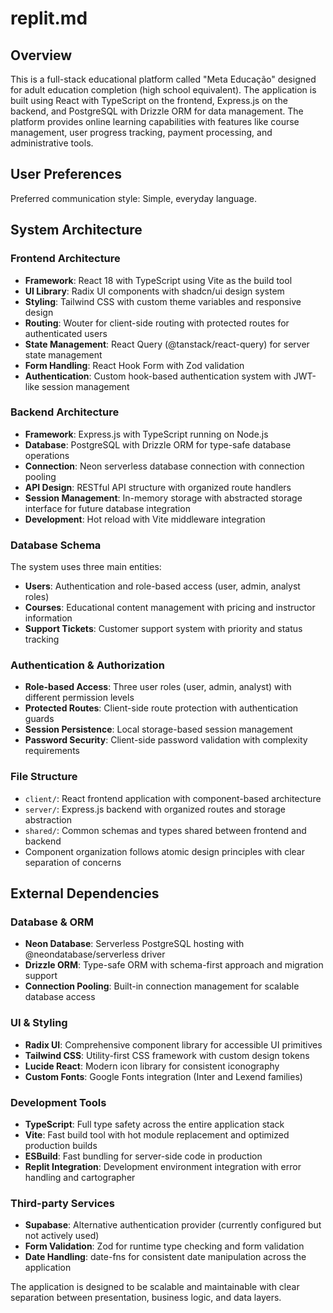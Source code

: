 # replit.md

## Overview

This is a full-stack educational platform called "Meta Educação" designed for adult education completion (high school equivalent). The application is built using React with TypeScript on the frontend, Express.js on the backend, and PostgreSQL with Drizzle ORM for data management. The platform provides online learning capabilities with features like course management, user progress tracking, payment processing, and administrative tools.

## User Preferences

Preferred communication style: Simple, everyday language.

## System Architecture

### Frontend Architecture
- **Framework**: React 18 with TypeScript using Vite as the build tool
- **UI Library**: Radix UI components with shadcn/ui design system
- **Styling**: Tailwind CSS with custom theme variables and responsive design
- **Routing**: Wouter for client-side routing with protected routes for authenticated users
- **State Management**: React Query (@tanstack/react-query) for server state management
- **Form Handling**: React Hook Form with Zod validation
- **Authentication**: Custom hook-based authentication system with JWT-like session management

### Backend Architecture
- **Framework**: Express.js with TypeScript running on Node.js
- **Database**: PostgreSQL with Drizzle ORM for type-safe database operations
- **Connection**: Neon serverless database connection with connection pooling
- **API Design**: RESTful API structure with organized route handlers
- **Session Management**: In-memory storage with abstracted storage interface for future database integration
- **Development**: Hot reload with Vite middleware integration

### Database Schema
The system uses three main entities:
- **Users**: Authentication and role-based access (user, admin, analyst roles)
- **Courses**: Educational content management with pricing and instructor information
- **Support Tickets**: Customer support system with priority and status tracking

### Authentication & Authorization
- **Role-based Access**: Three user roles (user, admin, analyst) with different permission levels
- **Protected Routes**: Client-side route protection with authentication guards
- **Session Persistence**: Local storage-based session management
- **Password Security**: Client-side password validation with complexity requirements

### File Structure
- `client/`: React frontend application with component-based architecture
- `server/`: Express.js backend with organized routes and storage abstraction
- `shared/`: Common schemas and types shared between frontend and backend
- Component organization follows atomic design principles with clear separation of concerns

## External Dependencies

### Database & ORM
- **Neon Database**: Serverless PostgreSQL hosting with @neondatabase/serverless driver
- **Drizzle ORM**: Type-safe ORM with schema-first approach and migration support
- **Connection Pooling**: Built-in connection management for scalable database access

### UI & Styling
- **Radix UI**: Comprehensive component library for accessible UI primitives
- **Tailwind CSS**: Utility-first CSS framework with custom design tokens
- **Lucide React**: Modern icon library for consistent iconography
- **Custom Fonts**: Google Fonts integration (Inter and Lexend families)

### Development Tools
- **TypeScript**: Full type safety across the entire application stack
- **Vite**: Fast build tool with hot module replacement and optimized production builds
- **ESBuild**: Fast bundling for server-side code in production
- **Replit Integration**: Development environment integration with error handling and cartographer

### Third-party Services
- **Supabase**: Alternative authentication provider (currently configured but not actively used)
- **Form Validation**: Zod for runtime type checking and form validation
- **Date Handling**: date-fns for consistent date manipulation across the application

The application is designed to be scalable and maintainable with clear separation between presentation, business logic, and data layers.